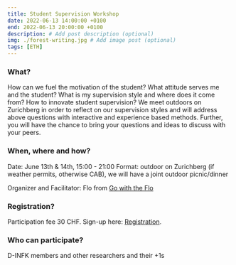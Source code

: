 ```yaml
---
title: Student Supervision Workshop
date: 2022-06-13 14:00:00 +0100
end: 2022-06-13 20:00:00 +0100
description: # Add post description (optional)
img: ./forest-writing.jpg # Add image post (optional)
tags: [ETH]
---
```


### What?
How can we fuel the motivation of the student? What attitude serves me and the student? What is my supervision style and where does it come from? How to innovate student supervision? We meet outdoors on Zurichberg  in order to reflect on our supervision styles and will address above questions with interactive and experience based methods. Further, you will have the chance to bring your questions and ideas to discuss with your peers. 



### When, where and how?  
Date: June 13th & 14th, 15:00 - 21:00
Format: outdoor on Zurichberg (if weather permits, otherwise CAB), we will have a joint outdoor picnic/dinner


Organizer and Facilitator: Flo from [Go with the Flo](https://florian-meier.li/)

### Registration?  
Participation fee 30 CHF. Sign-up here: [Registration](https://forms.gle/1J3BV8fHv7ncGuL29). 

### Who can participate?
D-INFK members and other researchers and their +1s



